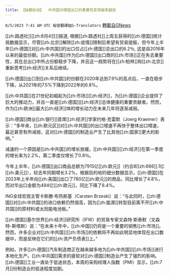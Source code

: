 ```yaml
---
title: 【秘翻在线】  中共国对德国出口的重要性变得越来越低
---
```

`8/5/2023 7:41 AM UTC 秘密翻譯組G-Translators` [轉載自GNews](https://gnews.org/articles/1527360)

[[zh:路透社]][[zh:8月4日]]报道, 根据[[zh:路透社]]上周五获得的[[zh:德国]]统计局数据显示，尽管[[zh:北京]]解除[[zh:疫情]]限制后希望有贸易提振，但今年上半年[[zh:德国]]对[[zh:中共国]]的出口仅占[[zh:德国]]总出口的6.2％, 这是自2016年以来的最低份额。[[zh:中共国]]作为[[zh:德国]]出口商的[[zh:市场]]正在失去重要性，其在总出口中所占份额稳步下降，并且这一趋势将在[[zh:柏林]]和[[zh:北京]]重新思考[[zh:经济]]关系后继续。

[[zh:德国]]出口到[[zh:中共国]]的份额在2020年达到7.9%的高点后，一直在稳步下降，从2021年的7.5%下降到2022年的6.8%。

[[zh:中共国]]在21世纪初崛起为[[zh:市场]][[zh:经济]]，为[[zh:德国]]企业提供了巨大的推动力，并且一直是[[zh:德国]][[zh:经济]]总体健康的重要贡献者。然而，作为[[zh:欧洲]]最大[[zh:经济]]体的增长动力在未来几年将逐渐减弱。

[[zh:德国]]商业[[zh:银行]]首席[[zh:经济]]学家约格·克雷默（Joerg Kraemer）表示：“多年来，[[zh:欧元区]]对[[zh:中共国]]的出口增速不再快于整体出口增速，最近甚至有所减弱，这对[[zh:德国]]的制造业产生了比其他[[zh:国家]]更大的影响。”

减速的一个原因是[[zh:中共国]]的增长放缓。[[zh:中共国]][[zh:经济]]在第一季度的增长率为2.2%，第二季度仅增长了0.8％。

今年上半年，[[zh:德国]]出口商品总额为7915亿[[zh:欧元]]（约合8[[zh:666]].1亿[[zh:美元]]），较去年同期增长3.2%。根据目的地的细分数据显示，[[zh:德国]]在2023年上半年向[[zh:美国]]出口了780亿[[zh:欧元]]的商品，同比增长了4.8%，而对华出口金额为494亿[[zh:欧元]]，同比下降了8.4%。

ING全球宏观主管卡斯滕·布热斯基（Carsten Brzeski）说：“与此同时，[[zh:德国]]对[[zh:中共国]]的进口依赖仍然很高，因为[[zh:能源]]转型目前离不开[[zh:中共国]]的原材料或太阳能电池板。”

[[zh:德国]]基尔世界[[zh:经济]]研究所（IFW）的贸易专家文森特·斯泰默（文森特-斯塔默）说：“在未来十年中，[[zh:中国]]仍将是一个重要的销售[[zh:市场]]。然而，许多企业对[[zh:中共国]][[zh:市场]]的依赖将不再如此明显地体现在出口数据中，而是反映在它们的[[zh:资产负债表]]上。”

例如，许多[[zh:德国]]汽车制造商正在越来越多地为[[zh:中共国]][[zh:市场]]进行本地化生产。[[zh:中共国]]需求的疲软对[[zh:德国]]制造业产生了强烈的影响。[[zh:德国]]工业一直处于低迷状态，本周的采购经理人指数（PMI）显示，[[zh:7月]]份制造业的低迷程度加剧。
